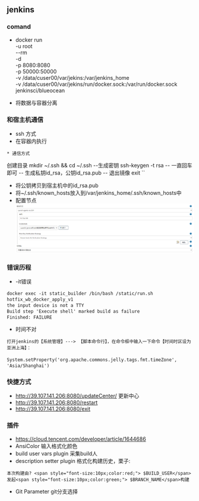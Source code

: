 ## jenkins 

### comand
* docker run \
  -u root \
  --rm \
  -d \
  -p 8080:8080 \
  -p 50000:50000 \
  -v /data/cuser00/var/jekins:/var/jenkins_home \
  -v /data/cuser00/var/jekins/run/docker.sock:/var/run/docker.sock \
  jenkinsci/blueocean

* 将数据与容器分离

### 和宿主机通信
* ssh 方式
* 在容器内执行
```
* 通信方式
```
创建目录
mkdir ~/.ssh && cd ~/.ssh
--生成密钥
ssh-keygen -t rsa
-- 一直回车即可
-- 生成私钥id_rsa，公钥id_rsa.pub
-- 退出镜像
exit
``

* 将公钥拷贝到宿主机中的id_rsa.pub
* 将~/.ssh/known_hosts放入到/var/jenkins_home/.ssh/known_hosts中
* 配置节点 <br/> ![jenkins-slave-node-config-ssh](./assets/jenkins-slave-node-config-1.png)


### 错误历程
* -it错误
```
docker exec -it static_builder /bin/bash /static/run.sh hotfix_wb_docker_apply_v1
the input device is not a TTY
Build step 'Execute shell' marked build as failure
Finished: FAILURE
```
* 时间不对
```
打开jenkins的【系统管理】---> 【脚本命令行】，在命令框中输入一下命令【时间时区设为 亚洲上海】：

System.setProperty('org.apache.commons.jelly.tags.fmt.timeZone', 'Asia/Shanghai')
```

### 快捷方式
* http://39.107.141.206:8080/updateCenter/ 更新中心
* http://39.107.141.206:8080/restart
* http://39.107.141.206:8080/exit


### 插件
* https://cloud.tencent.com/developer/article/1644686
* AnsiColor 输入格式化颜色
* build user vars plugin 采集build人
* description setter plugin 格式化构建历史，栗子:
```
本次构建由? <span style="font-size:10px;color:red;"> $BUILD_USER</span>发起<span style="font-size:10px;color:green;"> $BRANCH_NAME</span>构建
```
* Git Parameter git分支选择